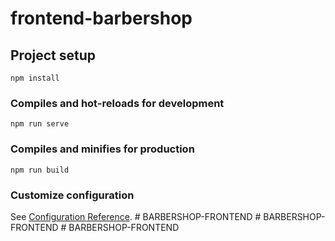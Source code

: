 # frontend-barbershop

## Project setup
```
npm install
```

### Compiles and hot-reloads for development
```
npm run serve
```

### Compiles and minifies for production
```
npm run build
```

### Customize configuration
See [Configuration Reference](https://cli.vuejs.org/config/).
#   B A R B E R S H O P - F R O N T E N D  
 #   B A R B E R S H O P - F R O N T E N D  
 #   B A R B E R S H O P - F R O N T E N D  
 
